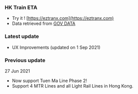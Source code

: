 ### HK Train ETA
- Try it ! [https://eztranx.com](https://eztranx.com) 
- Data retrieved from [GOV DATA](https://data.gov.hk/en-data/dataset/mtr-data2-nexttrain-data) 
### Latest update 
- UX Improvements (updated on 1 Sep 2021)

### Previous update

27 Jun 2021
- Now support Tuen Ma Line Phase 2! 
- Support 4 MTR Lines and all Light Rail Lines in Hong Kong. 
